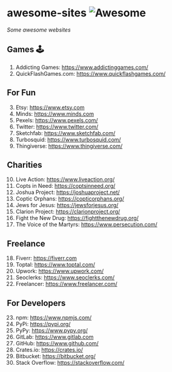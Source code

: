 # awesome-sites ![Awesome](https://cdn.rawgit.com/sindresorhus/awesome/d7305f38d29fed78fa85652e3a63e154dd8e8829/media/badge.svg)
*Some awesome websites*

## Games 🕹️
1. Addicting Games: https://www.addictinggames.com/
2. QuickFlashGames.com: https://www.quickflashgames.com/

## For Fun
3. Etsy: https://www.etsy.com
4. Minds: https://www.minds.com
5. Pexels: https://www.pexels.com/
6. Twitter: https://www.twitter.com/
7. Sketchfab: https://www.sketchfab.com/
8. Turbosquid: https://www.turbosquid.com/
9. Thingiverse: https://www.thingiverse.com/

## Charities
10. Live Action: https://www.liveaction.org/
11. Copts in Need: https://coptsinneed.org/
12. Joshua Project: https://joshuaproject.net/
13. Coptic Orphans: https://copticorphans.org/
14. Jews for Jesus: https://jewsforjesus.org/
15. Clarion Project: https://clarionproject.org/
16. Fight the New Drug: https://fightthenewdrug.org/
17. The Voice of the Martyrs: https://www.persecution.com/

## Freelance
18. Fiverr: https://fiverr.com
19. Toptal: https://www.toptal.com/
20. Upwork: https://www.upwork.com/
21. Seoclerks: https://www.seoclerks.com/
22. Freelancer: https://www.freelancer.com/

## For Developers
23. npm: https://www.npmjs.com/
24. PyPi: https://pypi.org/  
25. PyPy: https://www.pypy.org/
26. GitLab: https://www.gitlab.com
27. GitHub: https://www.github.com/
28. Crates.io: https://crates.io/
29. Bitbucket: https://bitbucket.org/
30. Stack Overflow: https://stackoverflow.com/
